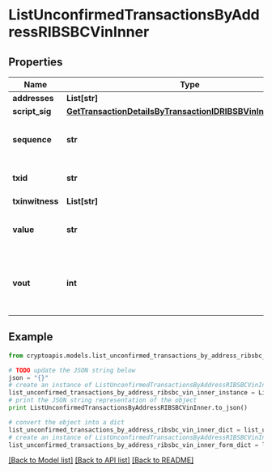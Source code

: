 # ListUnconfirmedTransactionsByAddressRIBSBCVinInner


## Properties
Name | Type | Description | Notes
------------ | ------------- | ------------- | -------------
**addresses** | **List[str]** |  | 
**script_sig** | [**GetTransactionDetailsByTransactionIDRIBSBVinInnerScriptSig**](GetTransactionDetailsByTransactionIDRIBSBVinInnerScriptSig.md) |  | 
**sequence** | **str** | Represents the script sequence number. | 
**txid** | **str** | String representation of the txid | 
**txinwitness** | **List[str]** |  | 
**value** | **str** | Represents the sent/received amount. | 
**vout** | **int** | Defines the vout of the transaction output, i.e. which output to spend. | 

## Example

```python
from cryptoapis.models.list_unconfirmed_transactions_by_address_ribsbc_vin_inner import ListUnconfirmedTransactionsByAddressRIBSBCVinInner

# TODO update the JSON string below
json = "{}"
# create an instance of ListUnconfirmedTransactionsByAddressRIBSBCVinInner from a JSON string
list_unconfirmed_transactions_by_address_ribsbc_vin_inner_instance = ListUnconfirmedTransactionsByAddressRIBSBCVinInner.from_json(json)
# print the JSON string representation of the object
print ListUnconfirmedTransactionsByAddressRIBSBCVinInner.to_json()

# convert the object into a dict
list_unconfirmed_transactions_by_address_ribsbc_vin_inner_dict = list_unconfirmed_transactions_by_address_ribsbc_vin_inner_instance.to_dict()
# create an instance of ListUnconfirmedTransactionsByAddressRIBSBCVinInner from a dict
list_unconfirmed_transactions_by_address_ribsbc_vin_inner_form_dict = list_unconfirmed_transactions_by_address_ribsbc_vin_inner.from_dict(list_unconfirmed_transactions_by_address_ribsbc_vin_inner_dict)
```
[[Back to Model list]](../README.md#documentation-for-models) [[Back to API list]](../README.md#documentation-for-api-endpoints) [[Back to README]](../README.md)


